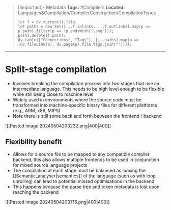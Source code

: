 > [!important]- Metadata
> **Tags:** #Compilers 
> **Located:** Languages&Compilation/CompilerConstruction/CompilationTypes
> ```dataviewjs
> let f = dv.current().file;
> let paths = new Set([...f.inlinks, ...f.outlinks].map(p => p.path).filter(p => !p.endsWith(".png")));
> paths.delete(f.path);
> dv.table(["Connections", "Tags"], [...paths].map(p => [dv.fileLink(p), dv.page(p).file.tags.join("")]));
> ```

___
# Split-stage compilation
- Involves breaking the compilation process into two stages that use an intermediate language. This needs to be high level enough to be flexible while still being close to machine level
- Widely used in environments where the source code must be transformed into machine-specific binary files for different platforms (e.g., ARM, x86, MIPS)
- Note there is still some back and forth between the frontend / backend 

![[Pasted image 20240504203232.png|400|400]]

## Flexibility benefit
- Allows for a source file to be mapped to any compatible compiler backend, this also allows multiple frontends to be used in conjunction for mixed source language projects
- The compilation at each stage must be balanced as loosing the [[Semantic_analyser|semantics]] of the language (such as with loop unrolling) can lead to potential missed optimisations in the backend
- This happens because the parse tree and token metadata is lost upon reaching the backend

![[Pasted image 20240504203716.png|400|400]]

